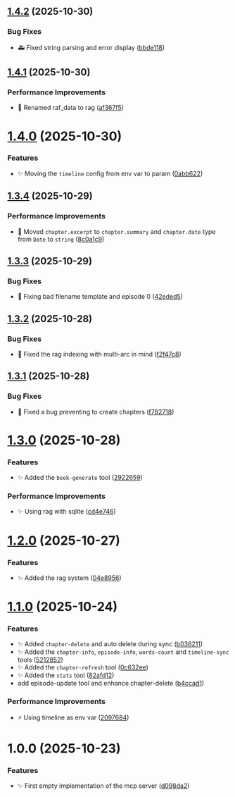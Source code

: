 ## [1.4.2](https://github.com/echoes-io/mcp-server/compare/v1.4.1...v1.4.2) (2025-10-30)


### Bug Fixes

* :ambulance: Fixed string parsing and error display ([bbde118](https://github.com/echoes-io/mcp-server/commit/bbde1183b6cec0fc08e6a85342042db479da76b0))

## [1.4.1](https://github.com/echoes-io/mcp-server/compare/v1.4.0...v1.4.1) (2025-10-30)


### Performance Improvements

* :truck: Renamed raf_data to rag ([af367f5](https://github.com/echoes-io/mcp-server/commit/af367f5336c678c7670214cad2be4ecd728aa96d))

# [1.4.0](https://github.com/echoes-io/mcp-server/compare/v1.3.4...v1.4.0) (2025-10-30)


### Features

* :sparkles: Moving the `timeline` config from env var to param ([0abb622](https://github.com/echoes-io/mcp-server/commit/0abb62256a4f4136f4a1904eb870b10ffca4f955))

## [1.3.4](https://github.com/echoes-io/mcp-server/compare/v1.3.3...v1.3.4) (2025-10-29)


### Performance Improvements

* :truck: Moved `chapter.excerpt` to `chapter.summary` and `chapter.date` type from `Date` to `string` ([8c0a1c9](https://github.com/echoes-io/mcp-server/commit/8c0a1c9b2921513f38e2cd9a21f196f1a83ade67))

## [1.3.3](https://github.com/echoes-io/mcp-server/compare/v1.3.2...v1.3.3) (2025-10-29)


### Bug Fixes

* :bug: Fixing bad filename template and episode 0 ([42eded5](https://github.com/echoes-io/mcp-server/commit/42eded5cb0f4c4129e463bf5595af563aa6ebf53))

## [1.3.2](https://github.com/echoes-io/mcp-server/compare/v1.3.1...v1.3.2) (2025-10-28)


### Bug Fixes

* :bug: Fixed the rag indexing with multi-arc in mind ([f2f47c8](https://github.com/echoes-io/mcp-server/commit/f2f47c8da30ac1141601060373fc4ad2e1d62319))

## [1.3.1](https://github.com/echoes-io/mcp-server/compare/v1.3.0...v1.3.1) (2025-10-28)


### Bug Fixes

* :bug: Fixed a bug preventing to create chapters ([f782718](https://github.com/echoes-io/mcp-server/commit/f7827186b48a79dc21b8462cf2e24c3b5acd2c76))

# [1.3.0](https://github.com/echoes-io/mcp-server/compare/v1.2.0...v1.3.0) (2025-10-28)


### Features

* :sparkles: Added the `book-generate` tool ([2922659](https://github.com/echoes-io/mcp-server/commit/292265933dd9729a9dca37b16a684363207a92fd))


### Performance Improvements

* :sparkles: Using rag with sqlite ([cd4e746](https://github.com/echoes-io/mcp-server/commit/cd4e746cd265cc848a020f10f6466b16df8807ab))

# [1.2.0](https://github.com/echoes-io/mcp-server/compare/v1.1.0...v1.2.0) (2025-10-27)


### Features

* :sparkles: Added the rag system ([04e8956](https://github.com/echoes-io/mcp-server/commit/04e895643b0f5dd18a611a7bf49e9383a2fb6780))

# [1.1.0](https://github.com/echoes-io/mcp-server/compare/v1.0.0...v1.1.0) (2025-10-24)


### Features

* :sparkles: Added `chapter-delete` and auto delete during sync ([b036211](https://github.com/echoes-io/mcp-server/commit/b03621166e30c1004d29e9267ecada70862974a3))
* :sparkles: Added the `chapter-info`, `episode-info`, `words-count` and `timeline-sync` tools ([5212852](https://github.com/echoes-io/mcp-server/commit/521285285103b3e432e329c34bee2fdd02d06abd))
* :sparkles: Added the `chapter-refresh` tool ([0c632ee](https://github.com/echoes-io/mcp-server/commit/0c632ee601683f5b9c7ffd8c567c1a9dfb8d641b))
* :sparkles: Added the `stats` tool ([82afd12](https://github.com/echoes-io/mcp-server/commit/82afd126117ad8932b7026258d5ac0f0d682d386))
* add episode-update tool and enhance chapter-delete ([b4ccad1](https://github.com/echoes-io/mcp-server/commit/b4ccad1d2939d985bc398980d7814f710f74c745))


### Performance Improvements

* :zap: Using timeline as env var ([2097684](https://github.com/echoes-io/mcp-server/commit/20976847a9998c76efe522c4ae568caf26c49372))

# 1.0.0 (2025-10-23)


### Features

* :sparkles: First empty implementation of the mcp server ([d098da2](https://github.com/echoes-io/mcp-server/commit/d098da2f1910f7673f45e212e18707cb1cca6ac1))
